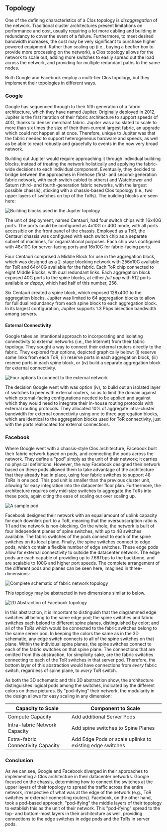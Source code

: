 ## Topology
<!---Theodore Wagner CS652--->
One of the defining characteristics of a Clos topology is *disaggregation* of the network. Traditional cluster architectures present limitations on performance and cost, usually requiring a lot more cabling and building in redundancy to cover the event of a failure. Furthermore, to meet desired bandwidth increases, the cost may be very significant to purchase higher powered equipment. Rather than scaling up (i.e., buying a beefier box to provide more processing on the network), a Clos topology allows for the network to scale out, adding more switches to easily spread out the load across the network, and providing for multiple redundant paths to the same nodes.

Both Google and Facebook employ a multi-tier Clos topology, but they implement their topologies in different ways.

### Google
Google has sequenced through to their fifth generation of a fabric architecture, which they have named Jupiter. Originally deployed in 2012, Jupiter is the first iteration of their fabric architecture to support speeds of 40G, thanks to denser merchant fabric. Jupiter was also slated to scale to more than six times the size of their then-current largest fabric, an upgrade which could not happen all at once. Therefore, unique to Jupiter was that the fabric needed to support heterogeneous hardware and speeds, as well as be able to react robustly and gracefully to events in the now very broad network. 

Building out Jupiter would require approaching it through individual building blocks, instead of treating the network holistically and applying the fabric-wide decisions to each individual component. Eventually, they decided to bridge between the approaches in Firehose (first- and second-generation fabric network, with each switch cabled to others) and Watchtower and Saturn (third- and fourth-generation fabric networks, with the largest possible chassis), sticking with a chassis-based Clos topology (i.e., two upper layers of switches on top of the ToRs). The building blocks are seen here:

![Building blocks used in the Jupiter topology](./images/Jupiter_building_blocks.png)

The unit of deployment, named Centauri, had four switch chips with 16x40G ports. The ports could be configured as 4x10G or 40G mode, with all ports accessible on the front panel of the chassis. Employed as a ToR, the Centauri chassis was configured with each switch chip as a separate subnet of machines, for organizational purposes. Each chip was configured with 48x10G for server-facing ports and 16x10G for fabric-facing ports. 

Four Centauri comprised a Middle Block for use in the aggregation block, which was designed as a 2-stage blocking network with 256x10G available for ToR and 64x40G available for the fabric. Each ToR chip connected to eight Middle Blocks, with dual redundant links. Each aggregation block exposed 40G ports to the spine blocks, at either *full pop* with 512 ports available or *depop*, which had half of this number, 256.

Six Centauri created a spine block, which exposed 128x40G to the aggregation blocks. Jupiter was limited to 64 aggregation blocks to allow for full dual redundancy from each spine block to each aggregation block. In its largest configuration, Jupiter supports 1.3 Pbps bisection bandwidth among servers.

#### External Connectivity
Google takes an intentional approach to incorporating and isolating connectivity to external networks (i.e., the Internet) from their fabric topology. They sought a way to connect their external routers directly to the fabric. They explored four options, depicted graphically below: (i) reserve some links from each ToR, (ii) reserve ports in each aggregation block, (iii) reserve ports in each spine block, or (iv) build a separate aggregation block for external connectivity.

![Four options to connect to the external network](./images/Jupiter_external_connect.png)

The decision Google went with was option (iv), to build out an isolated layer of switches to peer with external routers, so as to limit the domain against which external-facing configurations needed to be applied and against which they would need to integrate their in-house routing protocols with external routing protocols. They allocated 10% of aggregate intra-cluster bandwidth for external connectivity using one to three aggregation blocks, which are identical to the aggregation blocks used for ToR connectivity, just with the ports reallocated for external connections.

### Facebook

Where Google went with a chassis-style Clos architecture, Facebook built their fabric network based on pods, and connecting the pods across the network. They define a "pod" simply as the unit of their network; it carries no physical definitions. However, the way Facebook designed their network based on these pods allowed them to take advantage of the architecture that they already had in place, using four fabric switches to support 48 ToRs in one pod. This pod unit is smaller than the previous cluster unit, allowing for easy integration into the datacenter floor plan. Furthermore, the architecture requires only mid-size switches to aggregate the ToRs into these pods, again citing the ease of scaling out over scaling up.

![A sample pod](./images/Facebook_sample_pod.png)

Facebook designed their network with an equal amount of uplink capacity for each downlink port to a ToR, meaning that the oversubscription ratio is 1:1 and the network is non-blocking. On the whole, the network is built of four independent planes of spine switches, with up to 48 switches available. The fabric switches of the pods connect to each of the spine switches on its local plane. Finally, the spine switches connect to edge pods, which contain a flexible number of edge switches. These edge pods allow for external connectivity to outside the datacenter network. The edge pods are each capable of providing up to 7.68Tbps to the backbone, and are scalable to 100G and higher port speeds. The complete arrangement of the different pods and planes can be seen here, imagined in three-dimensions:

![Complete schematic of fabric network topology](./images/Facebook_complete_topology.png)

This topology may be abstracted in two dimensions similar to below.

![2D Abstraction of Facebook topology](./images/Facebook_2d_abstract.png)

In this abstraction, it is important to distinguish that the diagrammed edge switches all belong to the same edge pod; the spine switches and fabric switches each belond to different spine planes, distinguished by color; and all of the ToRs which would be connected to the fabric switches belong to the same server pod. In keeping the colors the same as in the 3D schematic, any edge switch connects to all of the spine switches on that plane. Within the individual spine planes, the spine switches connect to each of the fabric switches on that spine plane. The connections that are omitted from this abstraction, for simplicity sake, are the fabric switches connecting to each of the ToR switches in that server pod. Therefore, the bottom layer of this abstraction would have connections from *every* fabric switch, regardless of spine plane, to *every* ToR switch. 

As both the 3D schematic and this 2D abstraction show, the architecture distinguishes logical pods among the switches, indicated by the different colors on these pictures. By "pod-ifying" their network, the modularity in the design allows for easy scaling in any dimension:

|Capacity to Scale|Component to Scale|
|-----------------|---------------|
|Compute Capacity|Add additional Server Pods|
|Intra-fabric Network Capacity|Add spine switches to Spine Planes|
|Extra-fabric Connectivity Capacity|Add Edge Pods or scale uplinks to existing edge switches|

### Conclusion
As we can see, Google and Facebook diverged in their approaches to implementing a Clos architecture in their datacenter networks. Google focused on the chassis, determining how to connect the switches at the upper layers of their topology to spread the traffic across the entire network, irrespective of what was at the edge of the network (e.g., ToR switches or external-connecting routers). Facebook, on the other hand, took a pod-based approach, "pod-ifying" the middle layers of their topology to establish this as the unit of their network. This "pod-ifying" spread to the top- and bottom-most layers in their architecture as well, providing connections to the edge switches in edge pods and the ToRs in server pods.
